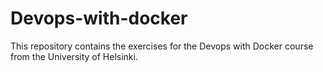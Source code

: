 # Devops-with-docker

This repository contains the exercises for the Devops with Docker course from the University of Helsinki.
